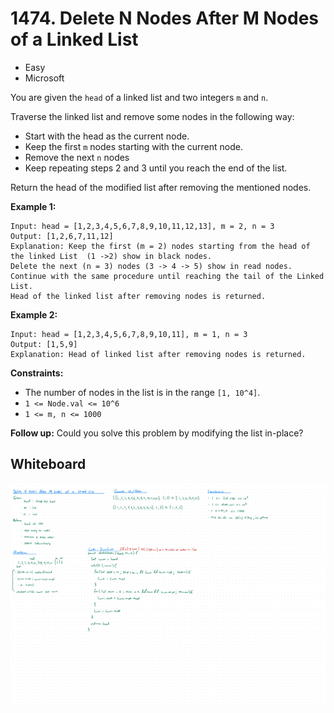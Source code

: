 # 1474. Delete N Nodes After M Nodes of a Linked List
- Easy
- Microsoft

You are given the `head` of a linked list and two integers `m` and `n`.

Traverse the linked list and remove some nodes in the following way:

- Start with the head as the current node.
- Keep the first `m` nodes starting with the current node.
- Remove the next `n` nodes
- Keep repeating steps 2 and 3 until you reach the end of the list.

Return the head of the modified list after removing the mentioned nodes.

**Example 1:**
```
Input: head = [1,2,3,4,5,6,7,8,9,10,11,12,13], m = 2, n = 3
Output: [1,2,6,7,11,12]
Explanation: Keep the first (m = 2) nodes starting from the head of the linked List  (1 ->2) show in black nodes.
Delete the next (n = 3) nodes (3 -> 4 -> 5) show in read nodes.
Continue with the same procedure until reaching the tail of the Linked List.
Head of the linked list after removing nodes is returned.
```

**Example 2:**
```
Input: head = [1,2,3,4,5,6,7,8,9,10,11], m = 1, n = 3
Output: [1,5,9]
Explanation: Head of linked list after removing nodes is returned.
```

**Constraints:**
- The number of nodes in the list is in the range `[1, 10^4]`.
- `1 <= Node.val <= 10^6`
- `1 <= m, n <= 1000`

**Follow up:** Could you solve this problem by modifying the list in-place?

## Whiteboard
![Whiteboard Image 01][whiteboard-image-01]

<!-- Refs -->
[whiteboard-image-01]: whiteboard-01.jpg

